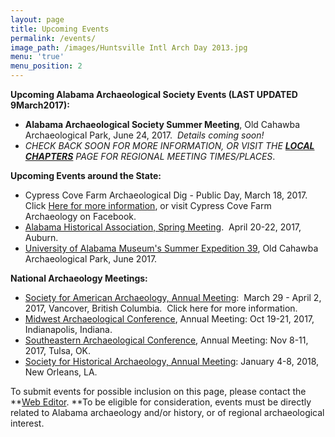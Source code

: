 ```yaml
---
layout: page
title: Upcoming Events
permalink: /events/
image_path: /images/Huntsville Intl Arch Day 2013.jpg
menu: 'true'
menu_position: 2
---
```



**Upcoming Alabama Archaeological Society Events (LAST UPDATED 9March2017):**

* **Alabama Archaeological Society Summer Meeting**, Old Cahawba Archaeological Park, June 24, 2017.&nbsp; *Details coming soon!*
* *CHECK BACK SOON FOR MORE INFORMATION, OR VISIT THE [**LOCAL CHAPTERS**](https://alabamaarchaeology.org/local-chapters/) PAGE FOR REGIONAL MEETING TIMES/PLACES*.

**Upcoming Events around the State:**

* Cypress Cove Farm Archaeological Dig - Public Day, March 18, 2017.&nbsp; Click [Here for more information](http://www.franklincountytimes.com/2017/02/15/archaeological-dig-comes-to-red-bay/), or visit Cypress Cove Farm Archaeology on Facebook.
* [Alabama Historical Association, Spring Meeting](http://www.alabamahistory.net/meetings.html).&nbsp; April 20-22, 2017, Auburn.
* [University of Alabama Museum's Summer Expedition 39](https://almnh.ua.edu/summer-expedition.html), Old Cahawba Archaeological Park, June 2017.

**National Archaeology Meetings:**

* [Society for American Archaeology, Annual Meeting](http://www.saa.org/AbouttheSociety/AnnualMeeting/tabid/138/Default.aspx):&nbsp; March 29 - April 2, 2017, Vancover, British Columbia.&nbsp; Click here for more information.
* [Midwest Archaeological Conference](http://www.midwestarchaeology.org/2017-indianapolis-indiana), Annual Meeting: Oct 19-21, 2017, Indianapolis, Indiana.
* [Southeastern Archaeological Conference](http://www.southeasternarchaeology.org/annual-meeting/details/), Annual Meeting: Nov 8-11, 2017, Tulsa, OK.
* [Society for Historical Archaeology, Annual Meeting](https://sha.org/conferences/): January 4-8, 2018, New Orleans, LA.

To submit events for possible inclusion on this page, please contact the **[Web Editor](javascript:void(location.href='mailto:'+String.fromCharCode(115,105,112,101,115,46,101,114,105,99,64,103,109,97,105,108,46,99,111,109))).&nbsp;**To be eligible for consideration, events must be directly related to Alabama archaeology and/or history, or of regional archaeological interest.